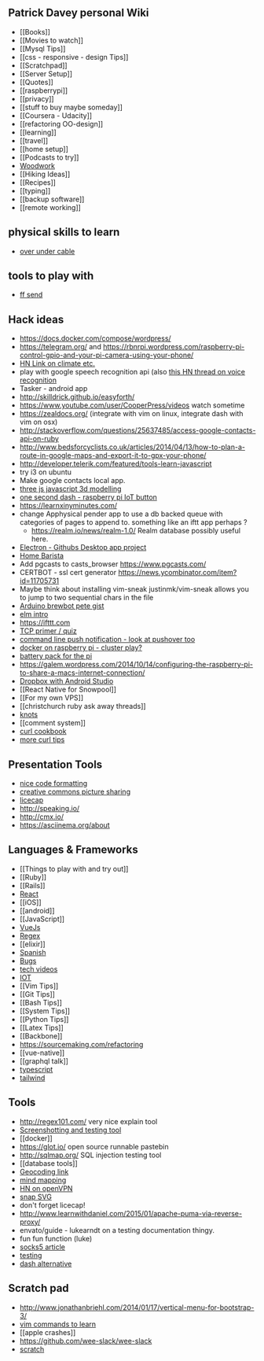 ## Patrick Davey personal Wiki
* [[Books]]
* [[Movies to watch]]
* [[Mysql Tips]]
* [[css - responsive - design Tips]]
* [[Scratchpad]]
* [[Server Setup]]
* [[Quotes]]
* [[raspberrypi]]
* [[privacy]]
* [[stuff to buy maybe someday]]
* [[Coursera - Udacity]]
* [[refactoring OO-design]]
* [[learning]]
* [[travel]]
* [[home setup]]
* [[Podcasts to try]]
* [Woodwork](Woodwork)
* [[Hiking Ideas]]
* [[Recipes]]
* [[typing]]
* [[backup software]]
* [[remote working]]

## physical skills to learn
* [over under cable](https://youtu.be/ktI0mLAoSTc)

## tools to play with
* [ff send](https://news.ycombinator.com/item?id=21898310)

## Hack ideas
* https://docs.docker.com/compose/wordpress/
* https://telegram.org/ and https://rbnrpi.wordpress.com/raspberry-pi-control-gpio-and-your-pi-camera-using-your-phone/
* [HN Link on climate etc.](https://news.ycombinator.com/item?id=10622615)
* play with google speech recognition api (also [this HN thread on voice recognition](https://news.ycombinator.com/item?id=11347872)
* Tasker - android app
* http://skilldrick.github.io/easyforth/
* https://www.youtube.com/user/CooperPress/videos watch sometime
* https://zealdocs.org/ (integrate with vim on linux, integrate dash with vim on osx)
* http://stackoverflow.com/questions/25637485/access-google-contacts-api-on-ruby
* http://www.bedsforcyclists.co.uk/articles/2014/04/13/how-to-plan-a-route-in-google-maps-and-export-it-to-gpx-your-phone/
* http://developer.telerik.com/featured/tools-learn-javascript
* try i3 on ubuntu
* Make google contacts local app.
* [three js javascript 3d modelling](http://tympanus.net/codrops/2016/04/26/the-aviator-animating-basic-3d-scene-threejs/)
* [one second dash - raspberry pi IoT button](https://github.com/ridiculousfish/one-second-dash)
* https://learnxinyminutes.com/
* change Apphysical pender app to use a db backed queue with categories of pages to append to. something like an iftt app perhaps ?
  * https://realm.io/news/realm-1.0/ Realm database possibly useful here.
* [Electron - Githubs Desktop app project](https://github.com/blog/2167-electron-1-0-is-here?utm_source=hackernewsletter&utm_medium=email&utm_term=show_hn)
* [Home Barista](http://www.home-barista.com/)
* Add pgcasts to casts_browser https://www.pgcasts.com/
* CERTBOT - ssl cert generator https://news.ycombinator.com/item?id=11705731
* Maybe think about installing vim-sneak justinmk/vim-sneak allows you to jump to two sequential chars in the file
* [Arduino brewbot pete gist](https://gist.github.com/Aupajo/501c719de8647320ebe2)
* [elm intro](http://www.gizra.com/content/how-think-elm/)
* https://ifttt.com
* [TCP primer / quiz](https://www.joyent.com/blog/tcp-puzzlers)
* [command line push notification - look at pushover too](https://github.com/dschep/ntfy)
* [docker on raspberry pi - cluster play?](https://www.raspberrypi.org/blog/docker-comes-to-raspberry-pi/)
* [battery pack for the pi](https://www.amazon.com/dp/B00BB5VQCE/ref=asc_df_B00BB5VQCE4485563?smid=AMJPACPHKNW1L&tag=shopzilla0d-20&ascsubtag=shopzilla_rev_72-20;14728055387331646053110080302008005&linkCode=df0&creative=395129&creativeASIN=B00BB5VQCE) 
* https://galem.wordpress.com/2014/10/14/configuring-the-raspberry-pi-to-share-a-macs-internet-connection/
* [Dropbox with Android Studio](https://www.sitepoint.com/adding-the-dropbox-api-to-an-android-app/)
* [[React Native for Snowpool]]
* [[For my own VPS]]
* [[christchurch ruby ask away threads]]
* [knots](https://www.animatedknots.com/complete-knot-list)
* [[comment system]]
* [curl cookbook](https://catonmat.net/cookbooks/curl)
* [more curl tips](https://news.ycombinator.com/item?id=20811829)


## Presentation Tools
* [nice code formatting](https://github.com/thejameskyle/spectacle-code-slide)
* [creative commons picture sharing](https://visualhunt.com/)
* [licecap](http://www.cockos.com/licecap/)
* http://speaking.io/
* http://cmx.io/
* https://asciinema.org/about

## Languages & Frameworks
* [[Things to play with and try out]]
* [[Ruby]]
* [[Rails]]
* [React](React)
* [[iOS]]
* [[android]]
* [[JavaScript]]
* [VueJs](VueJs)
* [Regex](Regex)
* [[elixir]]
* [Spanish](Spanish)
* [Bugs](Bugs)
* [tech videos](tech_videos.md)
* [IOT](IOT)
* [[Vim Tips]]
* [[Git Tips]]
* [[Bash Tips]]
* [[System Tips]]
* [[Python Tips]]
* [[Latex Tips]]
* [[Backbone]]
* https://sourcemaking.com/refactoring
* [[vue-native]]
* [[graphql talk]]
* [typescript](https://exploringjs.com/tackling-ts/)
* [tailwind](https://speakerdeck.com/janko_m/rapid-designing-with-tailwind-css?slide=31)



## Tools
* http://regex101.com/ very nice explain tool
* [Screenshotting and testing tool](http://casperjs.org/)
* [[docker]]
* https://glot.io/ open source runnable pastebin
* http://sqlmap.org/ SQL injection testing tool
* [[database tools]]
* [Geocoding link](https://news.ycombinator.com/item?id=11937467)
* [mind mapping](https://coggle.it/#pricing)
* [HN on openVPN](https://news.ycombinator.com/item?id=13351211)
* [snap SVG](http://snapsvg.io/)
* don't forget licecap!
* http://www.learnwithdaniel.com/2015/01/apache-puma-via-reverse-proxy/
* envato/guide - lukearndt on a testing documentation thingy.
* fun fun function (luke)
* [socks5 article](https://www.digitalocean.com/community/tutorials/how-to-route-web-traffic-securely-without-a-vpn-using-a-socks-tunnel)
* [testing](testing)
* [dash alternative](https://github.com/zealdocs/zeal#query--filter-docsets)

## Scratch pad
* http://www.jonathanbriehl.com/2014/01/17/vertical-menu-for-bootstrap-3/
* [vim commands to learn](commands_to_learn.md)
* [[apple crashes]]
* https://github.com/wee-slack/wee-slack
* [scratch](new_scratch)
